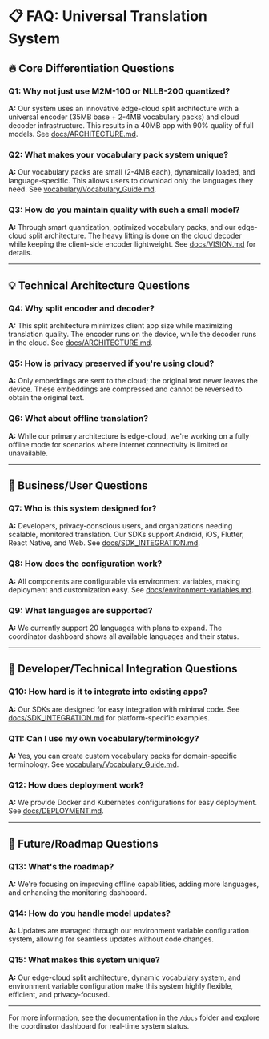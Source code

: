 # 📋 FAQ: Universal Translation System

## 🔥 **Core Differentiation Questions**

### **Q1: Why not just use M2M-100 or NLLB-200 quantized?**

**A:** Our system uses an innovative edge-cloud split architecture with a universal encoder (35MB base + 2-4MB vocabulary packs) and cloud decoder infrastructure. This results in a 40MB app with 90% quality of full models. See [docs/ARCHITECTURE.md](docs/ARCHITECTURE.md).

### **Q2: What makes your vocabulary pack system unique?**

**A:** Our vocabulary packs are small (2-4MB each), dynamically loaded, and language-specific. This allows users to download only the languages they need. See [vocabulary/Vocabulary_Guide.md](vocabulary/Vocabulary_Guide.md).

### **Q3: How do you maintain quality with such a small model?**

**A:** Through smart quantization, optimized vocabulary packs, and our edge-cloud split architecture. The heavy lifting is done on the cloud decoder while keeping the client-side encoder lightweight. See [docs/VISION.md](docs/VISION.md) for details.

---

## 💡 **Technical Architecture Questions**

### **Q4: Why split encoder and decoder?**

**A:** This split architecture minimizes client app size while maximizing translation quality. The encoder runs on the device, while the decoder runs in the cloud. See [docs/ARCHITECTURE.md](docs/ARCHITECTURE.md).

### **Q5: How is privacy preserved if you're using cloud?**

**A:** Only embeddings are sent to the cloud; the original text never leaves the device. These embeddings are compressed and cannot be reversed to obtain the original text.

### **Q6: What about offline translation?**

**A:** While our primary architecture is edge-cloud, we're working on a fully offline mode for scenarios where internet connectivity is limited or unavailable.

---

## 🚀 **Business/User Questions**

### **Q7: Who is this system designed for?**

**A:** Developers, privacy-conscious users, and organizations needing scalable, monitored translation. Our SDKs support Android, iOS, Flutter, React Native, and Web. See [docs/SDK_INTEGRATION.md](docs/SDK_INTEGRATION.md).

### **Q8: How does the configuration work?**

**A:** All components are configurable via environment variables, making deployment and customization easy. See [docs/environment-variables.md](docs/environment-variables.md).

### **Q9: What languages are supported?**

**A:** We currently support 20 languages with plans to expand. The coordinator dashboard shows all available languages and their status.

---

## 🔧 **Developer/Technical Integration Questions**

### **Q10: How hard is it to integrate into existing apps?**

**A:** Our SDKs are designed for easy integration with minimal code. See [docs/SDK_INTEGRATION.md](docs/SDK_INTEGRATION.md) for platform-specific examples.

### **Q11: Can I use my own vocabulary/terminology?**

**A:** Yes, you can create custom vocabulary packs for domain-specific terminology. See [vocabulary/Vocabulary_Guide.md](vocabulary/Vocabulary_Guide.md).

### **Q12: How does deployment work?**

**A:** We provide Docker and Kubernetes configurations for easy deployment. See [docs/DEPLOYMENT.md](docs/DEPLOYMENT.md).

---

## 🎯 **Future/Roadmap Questions**

### **Q13: What's the roadmap?**

**A:** We're focusing on improving offline capabilities, adding more languages, and enhancing the monitoring dashboard.

### **Q14: How do you handle model updates?**

**A:** Updates are managed through our environment variable configuration system, allowing for seamless updates without code changes.

### **Q15: What makes this system unique?**

**A:** Our edge-cloud split architecture, dynamic vocabulary system, and environment variable configuration make this system highly flexible, efficient, and privacy-focused.

---

For more information, see the documentation in the `/docs` folder and explore the coordinator dashboard for real-time system status.